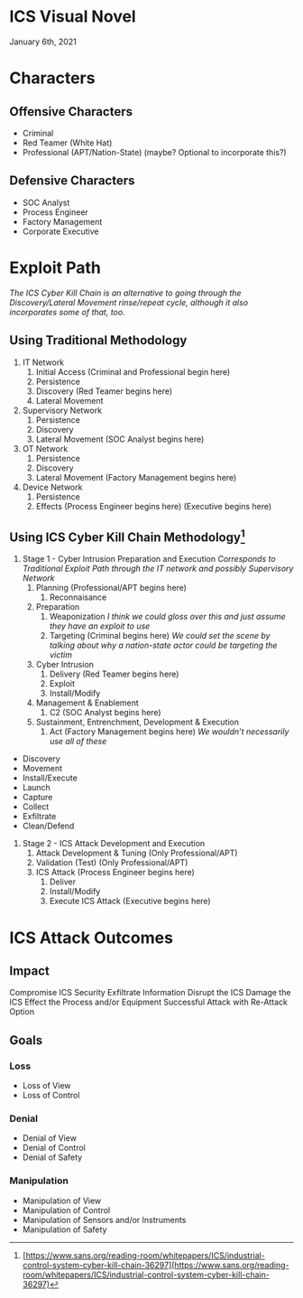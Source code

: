 # ICS Visual Novel
January 6th, 2021

# Characters
## Offensive Characters
- Criminal
- Red Teamer (White Hat)
- Professional (APT/Nation-State) (maybe? Optional to incorporate this?)
## Defensive Characters 
- SOC Analyst
- Process Engineer
- Factory Management
- Corporate Executive

# Exploit Path
_The ICS Cyber Kill Chain is an alternative to going through the Discovery/Lateral Movement rinse/repeat cycle, although it also incorporates some of that, too._
## Using Traditional Methodology
1. IT Network
	1. Initial Access (Criminal and Professional begin here)
	2. Persistence
	3. Discovery (Red Teamer begins here)
	4. Lateral Movement
2. Supervisory Network
	1. Persistence
	2. Discovery
	3. Lateral Movement (SOC Analyst begins here)
3. OT Network
	1. Persistence
	2. Discovery
	3. Lateral Movement (Factory Management begins here)
4. Device Network
	1. Persistence
	2. Effects (Process Engineer begins here) (Executive begins here)
## Using ICS Cyber Kill Chain Methodology[^1]
1. Stage 1 - Cyber Intrusion Preparation and Execution _Corresponds to Traditional Exploit Path through the IT network and possibly Supervisory Network_
	1. Planning (Professional/APT begins here)
		1. Reconnaisance
	2. Preparation 
		1. Weaponization _I think we could gloss over this and just assume they have an exploit to use_
		2. Targeting  (Criminal begins here) _We could set the scene by talking about why a nation-state actor could be targeting the victim_
	3. Cyber Intrusion
		1. Delivery (Red Teamer begins here)
		2. Exploit
		3. Install/Modify
	4. Management & Enablement
		1. C2 (SOC Analyst begins here)
	5. Sustainment, Entrenchment, Development & Execution
		1. Act (Factory Management begins here)
_We wouldn’t necessarily use all of these_
- Discovery
- Movement
- Install/Execute
- Launch
- Capture
- Collect
- Exfiltrate
- Clean/Defend
1. Stage 2 - ICS Attack Development and Execution
	1. Attack Development & Tuning (Only Professional/APT)
	2. Validation (Test) (Only Professional/APT)
	3. ICS Attack (Process Engineer begins here)
		1. Deliver 
		2. Install/Modify
		3. Execute ICS Attack (Executive begins here)

# ICS Attack Outcomes
## Impact
Compromise ICS Security
Exfiltrate Information
Disrupt the ICS
Damage the ICS
Effect the Process and/or Equipment
Successful Attack with Re-Attack Option
## Goals
### Loss
- Loss of View
- Loss of Control
### Denial
- Denial of View
- Denial of Control
- Denial of Safety
### Manipulation
- Manipulation of View
- Manipulation of Control
- Manipulation of Sensors and/or Instruments
- Manipulation of Safety

[^1]:	[https://www.sans.org/reading-room/whitepapers/ICS/industrial-control-system-cyber-kill-chain-36297](https://www.sans.org/reading-room/whitepapers/ICS/industrial-control-system-cyber-kill-chain-36297)
